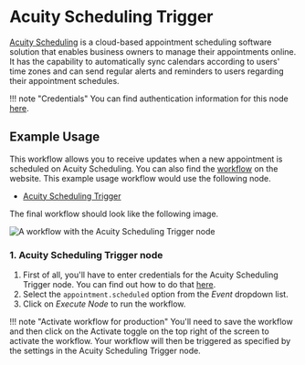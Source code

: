 # Acuity Scheduling Trigger

[Acuity Scheduling](https://acuityscheduling.com/) is a cloud-based appointment scheduling software solution that enables business owners to manage their appointments online. It has the capability to automatically sync calendars according to users' time zones and can send regular alerts and reminders to users regarding their appointment schedules.

!!! note "Credentials"
    You can find authentication information for this node [here](/integrations/credentials/acuityScheduling/).



## Example Usage

This workflow allows you to receive updates when a new appointment is scheduled on Acuity Scheduling. You can also find the [workflow](https://n8n.io/workflows/533) on the website. This example usage workflow would use the following node.

- [Acuity Scheduling Trigger]()

The final workflow should look like the following image.

![A workflow with the Acuity Scheduling Trigger node](/_images/integrations/trigger-nodes/acuityschedulingtrigger/workflow.png)


### 1. Acuity Scheduling Trigger node

1. First of all, you'll have to enter credentials for the Acuity Scheduling Trigger node. You can find out how to do that [here](/integrations/credentials/acuityScheduling/).
2. Select the `appointment.scheduled` option from the *Event* dropdown list.
3. Click on *Execute Node* to run the workflow.

!!! note "Activate workflow for production"
    You'll need to save the workflow and then click on the Activate toggle on the top right of the screen to activate the workflow. Your workflow will then be triggered as specified by the settings in the Acuity Scheduling Trigger node.

